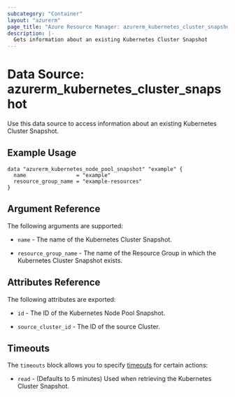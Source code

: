 ```yaml
---
subcategory: "Container"
layout: "azurerm"
page_title: "Azure Resource Manager: azurerm_kubernetes_cluster_snapshot"
description: |-
  Gets information about an existing Kubernetes Cluster Snapshot
---
```


# Data Source: azurerm_kubernetes_cluster_snapshot

Use this data source to access information about an existing Kubernetes Cluster Snapshot.

## Example Usage

```hcl
data "azurerm_kubernetes_node_pool_snapshot" "example" {
  name                = "example"
  resource_group_name = "example-resources"
}
```

## Argument Reference

The following arguments are supported:

* `name` - The name of the Kubernetes Cluster Snapshot.

* `resource_group_name` - The name of the Resource Group in which the Kubernetes Cluster Snapshot exists.

## Attributes Reference

The following attributes are exported:

* `id` - The ID of the Kubernetes Node Pool Snapshot.

* `source_cluster_id` - The ID of the source Cluster.

## Timeouts

The `timeouts` block allows you to specify [timeouts](https://www.terraform.io/language/resources/syntax#operation-timeouts) for certain actions:

* `read` - (Defaults to 5 minutes) Used when retrieving the Kubernetes Cluster Snapshot.
